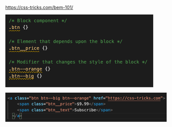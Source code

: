 https://css-tricks.com/bem-101/

<img src="https://github.com/zm00622/toolbox/blob/main/bem.png?raw=true" style="justify-content: center;"></img>

<img src="https://github.com/zm00622/toolbox/blob/main/div.png?raw=true" style="justify-content: center;"></img>
